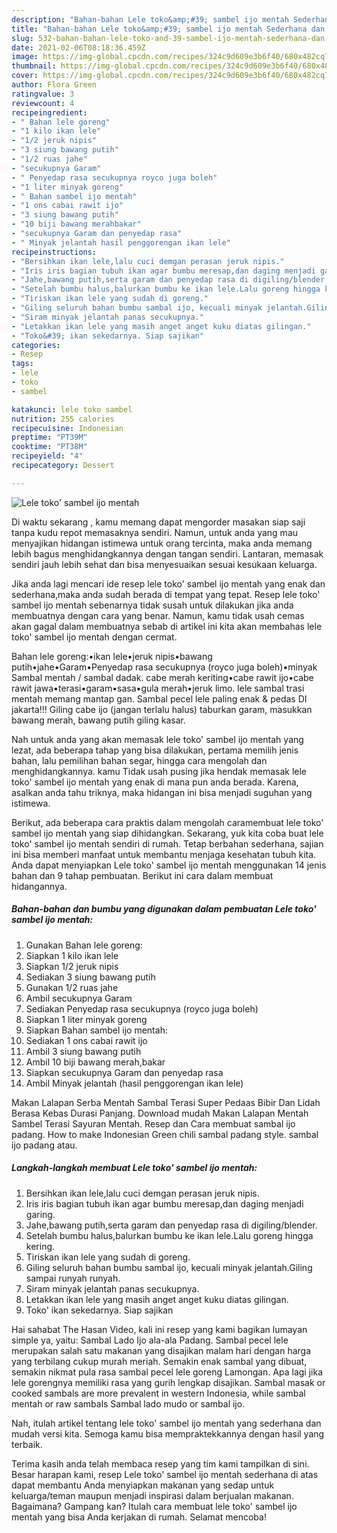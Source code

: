 ```yaml
---
description: "Bahan-bahan Lele toko&amp;#39; sambel ijo mentah Sederhana dan Mudah Dibuat"
title: "Bahan-bahan Lele toko&amp;#39; sambel ijo mentah Sederhana dan Mudah Dibuat"
slug: 532-bahan-bahan-lele-toko-and-39-sambel-ijo-mentah-sederhana-dan-mudah-dibuat
date: 2021-02-06T08:18:36.459Z
image: https://img-global.cpcdn.com/recipes/324c9d609e3b6f40/680x482cq70/lele-toko-sambel-ijo-mentah-foto-resep-utama.jpg
thumbnail: https://img-global.cpcdn.com/recipes/324c9d609e3b6f40/680x482cq70/lele-toko-sambel-ijo-mentah-foto-resep-utama.jpg
cover: https://img-global.cpcdn.com/recipes/324c9d609e3b6f40/680x482cq70/lele-toko-sambel-ijo-mentah-foto-resep-utama.jpg
author: Flora Green
ratingvalue: 3
reviewcount: 4
recipeingredient:
- " Bahan lele goreng"
- "1 kilo ikan lele"
- "1/2 jeruk nipis"
- "3 siung bawang putih"
- "1/2 ruas jahe"
- "secukupnya Garam"
- " Penyedap rasa secukupnya royco juga boleh"
- "1 liter minyak goreng"
- " Bahan sambel ijo mentah"
- "1 ons cabai rawit ijo"
- "3 siung bawang putih"
- "10 biji bawang merahbakar"
- "secukupnya Garam dan penyedap rasa"
- " Minyak jelantah hasil penggorengan ikan lele"
recipeinstructions:
- "Bersihkan ikan lele,lalu cuci demgan perasan jeruk nipis."
- "Iris iris bagian tubuh ikan agar bumbu meresap,dan daging menjadi garing."
- "Jahe,bawang putih,serta garam dan penyedap rasa di digiling/blender."
- "Setelah bumbu halus,balurkan bumbu ke ikan lele.Lalu goreng hingga kering."
- "Tiriskan ikan lele yang sudah di goreng."
- "Giling seluruh bahan bumbu sambal ijo, kecuali minyak jelantah.Giling sampai runyah runyah."
- "Siram minyak jelantah panas secukupnya."
- "Letakkan ikan lele yang masih anget anget kuku diatas gilingan."
- "Toko&#39; ikan sekedarnya. Siap sajikan"
categories:
- Resep
tags:
- lele
- toko
- sambel

katakunci: lele toko sambel 
nutrition: 255 calories
recipecuisine: Indonesian
preptime: "PT39M"
cooktime: "PT38M"
recipeyield: "4"
recipecategory: Dessert

---
```



![Lele toko&#39; sambel ijo mentah](https://img-global.cpcdn.com/recipes/324c9d609e3b6f40/680x482cq70/lele-toko-sambel-ijo-mentah-foto-resep-utama.jpg)

Di waktu  sekarang , kamu memang dapat mengorder masakan siap saji tanpa kudu repot memasaknya sendiri. Namun, untuk anda yang mau menyajikan hidangan istimewa untuk orang tercinta, maka anda memang lebih bagus menghidangkannya dengan tangan sendiri. Lantaran, memasak sendiri jauh lebih sehat dan bisa menyesuaikan sesuai kesukaan keluarga.

Jika anda lagi mencari ide resep lele toko&#39; sambel ijo mentah yang enak dan sederhana,maka anda sudah berada di tempat yang tepat. Resep lele toko&#39; sambel ijo mentah  sebenarnya tidak susah untuk dilakukan jika anda membuatnya dengan cara yang benar. Namun, kamu tidak usah cemas akan gagal dalam membuatnya 
sebab di artikel ini kita akan membahas lele toko&#39; sambel ijo mentah dengan cermat.  

Bahan lele goreng:•ikan lele•jeruk nipis•bawang putih•jahe•Garam•Penyedap rasa secukupnya (royco juga boleh)•minyak Sambal mentah / sambal dadak. cabe merah keriting•cabe rawit ijo•cabe rawit jawa•terasi•garam•sasa•gula merah•jeruk limo. lele sambal trasi mentah memang mantap gan. Sambal pecel lele paling enak &amp; pedas DI jakarta!!! Giling cabe ijo (jangan terlalu halus) taburkan garam, masukkan bawang merah, bawang putih giling kasar.

Nah untuk anda yang akan memasak lele toko&#39; sambel ijo mentah yang lezat, ada beberapa tahap yang bisa dilakukan, pertama memilih jenis bahan, lalu pemilihan bahan segar, hingga cara mengolah dan menghidangkannya. kamu Tidak usah pusing jika hendak memasak lele toko&#39; sambel ijo mentah yang enak di mana pun anda berada. Karena, asalkan anda  tahu triknya, maka hidangan ini bisa menjadi suguhan yang istimewa.

Berikut, ada beberapa cara praktis  dalam mengolah caramembuat lele toko&#39; sambel ijo mentah yang siap dihidangkan. Sekarang, yuk kita coba buat lele toko&#39; sambel ijo mentah sendiri di rumah. Tetap berbahan sederhana, sajian ini bisa memberi manfaat untuk membantu menjaga kesehatan tubuh kita. Anda dapat menyiapkan Lele toko&#39; sambel ijo mentah menggunakan 14 jenis bahan dan 9 tahap pembuatan. Berikut ini cara dalam membuat hidangannya.

<!--inarticleads1-->

##### Bahan-bahan dan bumbu yang digunakan dalam pembuatan Lele toko&#39; sambel ijo mentah:

1. Gunakan  Bahan lele goreng:
1. Siapkan 1 kilo ikan lele
1. Siapkan 1/2 jeruk nipis
1. Sediakan 3 siung bawang putih
1. Gunakan 1/2 ruas jahe
1. Ambil secukupnya Garam
1. Sediakan  Penyedap rasa secukupnya (royco juga boleh)
1. Siapkan 1 liter minyak goreng
1. Siapkan  Bahan sambel ijo mentah:
1. Sediakan 1 ons cabai rawit ijo
1. Ambil 3 siung bawang putih
1. Ambil 10 biji bawang merah,bakar
1. Siapkan secukupnya Garam dan penyedap rasa
1. Ambil  Minyak jelantah (hasil penggorengan ikan lele)


Makan Lalapan Serba Mentah Sambal Terasi Super Pedaas Bibir Dan Lidah Berasa Kebas Durasi Panjang. Download mudah Makan Lalapan Mentah Sambel Terasi Sayuran Mentah. Resep dan Cara membuat sambal ijo padang. How to make Indonesian Green chili sambal padang style. sambal ijo padang atau. 

<!--inarticleads2-->

##### Langkah-langkah membuat Lele toko&#39; sambel ijo mentah:

1. Bersihkan ikan lele,lalu cuci demgan perasan jeruk nipis.
1. Iris iris bagian tubuh ikan agar bumbu meresap,dan daging menjadi garing.
1. Jahe,bawang putih,serta garam dan penyedap rasa di digiling/blender.
1. Setelah bumbu halus,balurkan bumbu ke ikan lele.Lalu goreng hingga kering.
1. Tiriskan ikan lele yang sudah di goreng.
1. Giling seluruh bahan bumbu sambal ijo, kecuali minyak jelantah.Giling sampai runyah runyah.
1. Siram minyak jelantah panas secukupnya.
1. Letakkan ikan lele yang masih anget anget kuku diatas gilingan.
1. Toko&#39; ikan sekedarnya. Siap sajikan


Hai sahabat The Hasan Video, kali ini resep yang kami bagikan lumayan simple ya, yaitu: Sambal Lado Ijo ala-ala Padang. Sambal pecel lele merupakan salah satu makanan yang disajikan malam hari dengan harga yang terbilang cukup murah meriah. Semakin enak sambal yang dibuat, semakin nikmat pula rasa sambal pecel lele goreng Lamongan. Apa lagi jika lele gorengnya memiliki rasa yang gurih lengkap disajikan. Sambal masak or cooked sambals are more prevalent in western Indonesia, while sambal mentah or raw sambals Sambal lado mudo or sambal ijo. 

Nah, itulah artikel tentang  lele toko&#39; sambel ijo mentah  yang sederhana dan mudah versi kita. Semoga kamu bisa mempraktekkannya dengan hasil yang terbaik. 

Terima kasih anda telah membaca resep yang tim kami tampilkan di sini. Besar harapan kami, resep  Lele toko&#39; sambel ijo mentah sederhana di atas dapat membantu Anda menyiapkan makanan yang sedap untuk keluarga/teman maupun menjadi inspirasi dalam berjualan makanan. Bagaimana? Gampang kan? Itulah cara membuat lele toko&#39; sambel ijo mentah yang bisa Anda kerjakan di rumah. Selamat mencoba!

